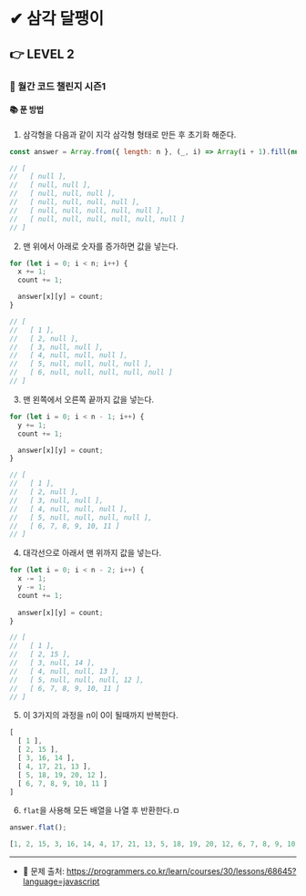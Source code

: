 # ✔ 삼각 달팽이

## 👉 LEVEL 2

### 🎯 월간 코드 챌린지 시즌1

#### 📚 푼 방법
1. 삼각형을 다음과 같이 지각 삼각형 형태로 만든 후 초기화 해준다.

```js
const answer = Array.from({ length: n }, (_, i) => Array(i + 1).fill(null));

// [
//   [ null ],
//   [ null, null ],
//   [ null, null, null ],
//   [ null, null, null, null ],
//   [ null, null, null, null, null ],
//   [ null, null, null, null, null, null ]
// ]
```

2. 맨 위에서 아래로 숫자를 증가하면 값을 넣는다.

```js
for (let i = 0; i < n; i++) {
  x += 1;
  count += 1;

  answer[x][y] = count;
}

// [
//   [ 1 ],
//   [ 2, null ],
//   [ 3, null, null ],
//   [ 4, null, null, null ],
//   [ 5, null, null, null, null ],
//   [ 6, null, null, null, null, null ]
// ]
```

3. 맨 왼쪽에서 오른쪽 끝까지 값을 넣는다.

```js
for (let i = 0; i < n - 1; i++) {
  y += 1;
  count += 1;

  answer[x][y] = count;
}

// [
//   [ 1 ],
//   [ 2, null ],
//   [ 3, null, null ],
//   [ 4, null, null, null ],
//   [ 5, null, null, null, null ],
//   [ 6, 7, 8, 9, 10, 11 ]
// ]

```

4. 대각선으로 아래서 맨 위까지 값을 넣는다.

```js
for (let i = 0; i < n - 2; i++) {
  x -= 1;
  y -= 1;
  count += 1;
  
  answer[x][y] = count;
}

// [
//   [ 1 ],
//   [ 2, 15 ],
//   [ 3, null, 14 ],
//   [ 4, null, null, 13 ],
//   [ 5, null, null, null, 12 ],
//   [ 6, 7, 8, 9, 10, 11 ]
// ]
```

5. 이 3가지의 과정을 n이 0이 될때까지 반복한다.

```js
[
  [ 1 ],
  [ 2, 15 ],
  [ 3, 16, 14 ],
  [ 4, 17, 21, 13 ],
  [ 5, 18, 19, 20, 12 ],
  [ 6, 7, 8, 9, 10, 11 ]
]
```

6. `flat`을 사용해 모든 배열을 나열 후 반환한다.ㅁ

```js
answer.flat();

[1, 2, 15, 3, 16, 14, 4, 17, 21, 13, 5, 18, 19, 20, 12, 6, 7, 8, 9, 10, 11]
```

---

- 📌 문제 출처: https://programmers.co.kr/learn/courses/30/lessons/68645?language=javascript
